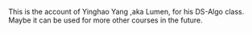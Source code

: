 This is the account of Yinghao Yang ,aka Lumen, for his DS-Algo class.
Maybe it can be used for more other courses in the future.
